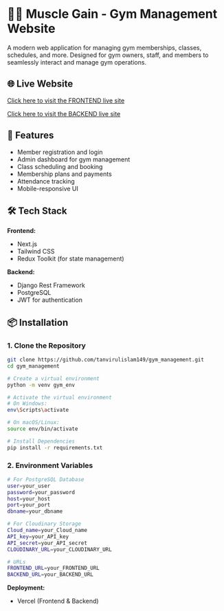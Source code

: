 # 🏋️‍♂️ Muscle Gain - Gym Management Website

A modern web application for managing gym memberships, classes, schedules, and more. Designed for gym owners, staff, and members to seamlessly interact and manage gym operations.

## 🌐 Live Website

[Click here to visit the FRONTEND live site](https://gym-management-client-lilac.vercel.app/)

[Click here to visit the BACKEND live site](https://gym-management-henna.vercel.app/)

## 🚀 Features

- Member registration and login
- Admin dashboard for gym management
- Class scheduling and booking
- Membership plans and payments
- Attendance tracking
- Mobile-responsive UI

## 🛠️ Tech Stack

**Frontend:**

- Next.js
- Tailwind CSS
- Redux Toolkit (for state management)

**Backend:**

- Django Rest Framework
- PostgreSQL
- JWT for authentication

## 📦 Installation

### 1. Clone the Repository

```bash
git clone https://github.com/tanvirulislam149/gym_management.git
cd gym_management

# Create a virtual environment
python -m venv gym_env

# Activate the virtual environment
# On Windows:
env\Scripts\activate

# On macOS/Linux:
source env/bin/activate

# Install Dependencies
pip install -r requirements.txt
```

### 2. Environment Variables

```bash
# For PostgreSQL Database
user=your_user
password=your_password
host=your_host
port=your_port
dbname=your_dbname

# For Cloudinary Storage
Cloud_name=your_Cloud_name
API_key=your_API_key
API_secret=your_API_secret
CLOUDINARY_URL=your_CLOUDINARY_URL

# URLs
FRONTEND_URL=your_FRONTEND_URL
BACKEND_URL=your_BACKEND_URL
```

**Deployment:**

- Vercel (Frontend & Backend)
